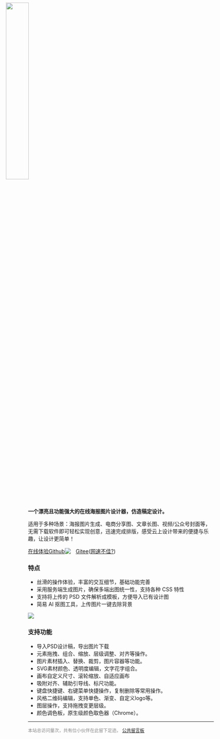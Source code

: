 <img src="../images/logo.png" style="width: 35%;margin: 0 0 -57px -60px;transform: translateY(-43px);" >

**一个漂亮且功能强大的在线海报图片设计器，仿造稿定设计。**

适用于多种场景：海报图片生成、电商分享图、文章长图、视频/公众号封面等，无需下载软件即可轻松实现创意，迅速完成排版，感受云上设计带来的便捷与乐趣，让设计更简单！

<div style="display: flex;align-items: center;">
  <a class="v-button" target="_blank" href="https://design.palxp.cn/">在线体验</a> <a class="v-button-plain" href="https://github.com/palxiao/PalxpDesign">Github</a> <img style="display: inline-block;margin-right: 1em;" src="https://img.shields.io/github/stars/palxiao/poster-design?style=social" /> <a href="https://gitee.com/mirrors/poster-design">Gitee</a> (<a href="https://xp.palxp.cn/#/articles/1698832088703">网速不佳?</a>)
</div>

### 特点

- 丝滑的操作体验，丰富的交互细节，基础功能完善
- 采用服务端生成图片，确保多端出图统一性，支持各种 CSS 特性
- 支持将上传的 PSD 文件解析成模板，方便导入已有设计图
- 简易 AI 抠图工具，上传图片一键去除背景

![](../images/2023-7-16-1689491367478.png)

### 支持功能

- 导入PSD设计稿，导出图片下载
- 元素拖拽、组合、缩放、层级调整、对齐等操作。
- 图片素材插入、替换、裁剪，图片容器等功能。
- SVG素材颜色、透明度编辑，文字花字组合。
- 画布自定义尺寸、滚轮缩放、自适应画布
- 吸附对齐、辅助引导线、标尺功能。
- 键盘快捷键、右键菜单快捷操作，复制删除等常用操作。
- 风格二维码编辑，支持单色、渐变、自定义logo等。
- 图层操作，支持拖拽变更层级。
- 颜色调色板，原生级颜色取色器（Chrome）。

-----

<div style="font-size:12px;color:#888888"><span id="busuanzi_container_site_pv">本站总访问量<span id="busuanzi_value_site_pv"></span>次</span>，<span id="busuanzi_container_site_pv">共有<span id="busuanzi_value_site_uv"></span>位小伙伴在此留下足迹。</span> <a href="https://support.qq.com/product/496599">公共留言板</a></div>
